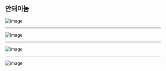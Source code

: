 ## 안돼이놈
![image](https://github.com/user-attachments/assets/b2ced369-f77a-4ddf-b297-8838ab12e8d7)
<hr>

![image](https://github.com/user-attachments/assets/3335a22f-58e6-4a66-827f-576946b76525)
<hr>

![image](https://github.com/user-attachments/assets/2a31f574-42ac-4db9-a2ff-c358b5f957e0)
<hr>

![image](https://github.com/user-attachments/assets/6a57f264-8384-459e-b024-3321eba606a1)

